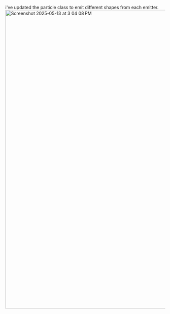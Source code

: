 i've updated the particle class to emit different shapes from each emitter.
<img width="942" alt="Screenshot 2025-05-13 at 3 04 08 PM" src="https://github.com/user-attachments/assets/560bd167-2a91-4f48-9619-bb3b0d6d8db0" />
